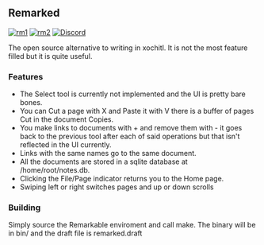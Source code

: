 ## Remarked
[![rm1](https://img.shields.io/badge/rM1-supported-green)](https://remarkable.com/store/remarkable)
[![rm2](https://img.shields.io/badge/rM2-supported-green)](https://remarkable.com/store/remarkable-2)
[![Discord](https://img.shields.io/discord/385916768696139794.svg?label=reMarkable&logo=discord&logoColor=ffffff&color=7389D8&labelColor=6A7EC2)](https://discord.gg/ATqQGfu)

The open source alternative to writing in xochitl. 
It is not the most feature filled but it is quite useful.

### Features
- The Select tool is currently not implemented and the UI is pretty bare bones.
- You can Cut a page with X and Paste it with V there is a buffer of pages Cut in the document Copies.
- You make links to documents with + and remove them with - it goes back to the previous tool after each of said operations but that isn't reflected in the UI currently.
- Links with the same names go to the same document.
- All the documents are stored in a sqlite database at /home/root/notes.db.
- Clicking the File/Page indicator returns you to the Home page.
- Swiping left or right switches pages and up or down scrolls

### Building
Simply source the Remarkable enviroment and call make. The binary will be in bin/ and the draft file is remarked.draft
